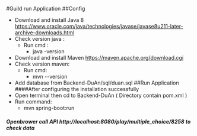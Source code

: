 #Guild run Application
##Config  
- Download and install Java 8 https://www.oracle.com/java/technologies/javase/javase8u211-later-archive-downloads.html
- Check version java : 
  - Run cmd : 
    - java -version
- Download and install Maven https://maven.apache.org/download.cgi
- Check version maven:
  - Run cmd: 
    - mvn --version
- Add database from Backend-DuAn/sql/duan.sql 
##Run Application   
  ####After configuring the installation successfully
- Open terminal then cd to Backend-DuAn ( Directory contain pom.xml )
- Run command:
  - mvn spring-boot:run
##### Openbrower call API http://localhost:8080/play/multiple_choice/8258 to check data
